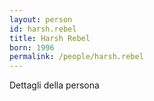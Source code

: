 ```yaml
---
layout: person
id: harsh.rebel
title: Harsh Rebel
born: 1996
permalink: /people/harsh.rebel
---
```


Dettagli della persona 